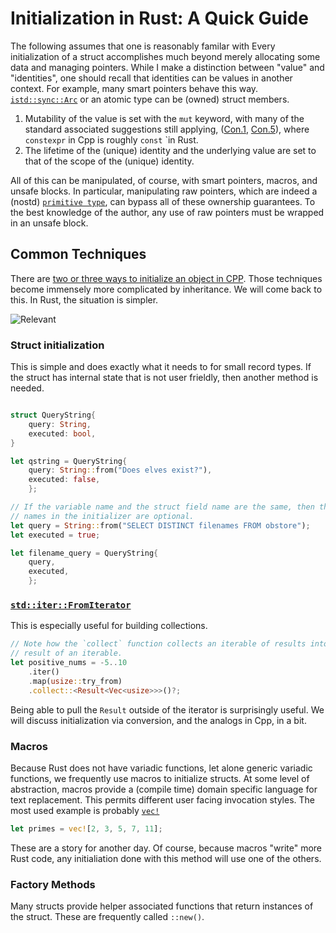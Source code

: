 # Initialization in Rust: A Quick Guide

The following assumes that one is reasonably familar with Every initialization of a struct accomplishes much beyond merely allocating some
data and managing pointers. While I make a distinction between "value" and
"identities", one should recall that identities can be values in another
context. For example, many smart pointers behave this way.
[`istd::sync::Arc`](https://doc.rust-lang.org/std/sync/struct.Arc.html) or an
atomic type can be (owned) struct members.  

1. Mutability of the value is set with the `mut` keyword, with many of the
   standard associated suggestions still applying,
   ([Con.1](https://isocpp.github.io/CppCoreGuidelines/CppCoreGuidelines#Rconst-immutable),
   [Con.5](https://isocpp.github.io/CppCoreGuidelines/CppCoreGuidelines#Rconst-constexpr)),
   where `constexpr` in Cpp is roughly `const` `in Rust.
2. The lifetime of the (unique) identity and the underlying value are set to
   that of the scope of the (unique) identity.  

All of this can be manipulated, of course, with smart pointers, macros, and
unsafe blocks. In particular, manipulating raw pointers, which are indeed a
(nostd) [`primitive
type`](https://doc.rust-lang.org/std/primitive.pointer.html), can bypass all of
these ownership guarantees. To the best knowledge of the author, any use of raw
pointers must be wrapped in an unsafe block. 

## Common Techniques

There are [two or three ways to initialize an object in
CPP](https://i.imgur.com/3wlxtI0.gifv). Those techniques become immensely more
complicated by inheritance. We will come back to this. In Rust, the situation is
simpler. 


![Relevant](./gump_cpp_initialization.gif)

### Struct initialization

This is simple and does exactly what it needs to for small record types. If the struct
has internal state that is not user frieldly, then another method is needed.

```rust

struct QueryString{
    query: String,
    executed: bool,
}

let qstring = QueryString{
    query: String::from("Does elves exist?"),
    executed: false,
    };

// If the variable name and the struct field name are the same, then the field
// names in the initializer are optional.
let query = String::from("SELECT DISTINCT filenames FROM obstore");
let executed = true;

let filename_query = QueryString{
    query,
    executed,
    };
```


### [`std::iter::FromIterator`](https://doc.rust-lang.org/std/iter/trait.FromIterator.html)

This is especially useful for building collections.
```rust
// Note how the `collect` function collects an iterable of results into a 
// result of an iterable.
let positive_nums = -5..10
    .iter()
    .map(usize::try_from)
    .collect::<Result<Vec<usize>>>()?;
```

Being able to pull the `Result` outside of the iterator is surprisingly useful.
We will discuss initialization via conversion, and the analogs in Cpp, in a bit.

### Macros

Because Rust does not have variadic functions, let alone generic variadic
functions, we frequently use macros to initialize structs. At some level of
abstraction, macros provide a (compile time) domain specific language for text
replacement. This permits different user facing invocation styles. The most used
example is probably [`vec!`](https://doc.rust-lang.org/std/macro.vec.html)

```rust
let primes = vec![2, 3, 5, 7, 11];
```

These are a story for another day. Of course, because macros "write" more Rust
code, any initialiation done with this method will use one of the others. 

### Factory Methods

Many structs provide helper associated functions that return instances of the
struct. These are frequently called `::new()`. 


